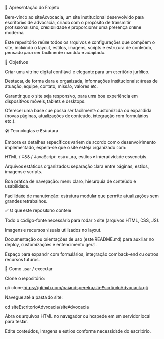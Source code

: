 📄 Apresentação do Projeto

Bem-vindo ao siteAdvocacia, um site institucional desenvolvido para escritórios de advocacia, criado com o propósito de transmitir profissionalismo, credibilidade e proporcionar uma presença online moderna.

Este repositório reúne todos os arquivos e configurações que compõem o site, incluindo o layout, estilos, imagens, scripts e estrutura de conteúdo, pensado para ser facilmente mantido e adaptado.

🎯 Objetivos

Criar uma vitrine digital confiável e elegante para um escritório jurídico.

Destacar, de forma clara e organizada, informações institucionais: áreas de atuação, equipe, contato, missão, valores etc.

Garantir que o site seja responsivo, para uma boa experiência em dispositivos móveis, tablets e desktops.

Oferecer uma base que possa ser facilmente customizada ou expandida (novas páginas, atualizações de conteúdo, integração com formulários etc.).

🛠 Tecnologias e Estrutura

Embora os detalhes específicos variem de acordo com o desenvolvimento implementado, espera-se que o site esteja organizado com:

HTML / CSS / JavaScript: estrutura, estilos e interatividade essenciais.

Arquivos estáticos organizados: separação clara entre páginas, estilos, imagens e scripts.

Boa prática de navegação: menu claro, hierarquia de conteúdo e usabilidade.

Facilidade de manutenção: estrutura modular que permite atualizações sem grandes retrabalhos.

✅ O que este repositório contém

Todo o código-fonte necessário para rodar o site (arquivos HTML, CSS, JS).

Imagens e recursos visuais utilizados no layout.

Documentação ou orientações de uso (este README.md) para auxiliar no deploy, customizações e entendimento geral.

Espaço para expandir com formulários, integração com back-end ou outros recursos futuros.

🚀 Como usar / executar

Clone o repositório:

git clone https://github.com/natandspereira/siteEscritorioAdvocacia.git


Navegue até a pasta do site:

cd siteEscritorioAdvocacia/siteAdvocacia


Abra os arquivos HTML no navegador ou hospede em um servidor local para testar.

Edite conteúdos, imagens e estilos conforme necessidade do escritório.
